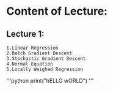# Content of Lecture:
## Lecture 1:
    1.Linear Regression
    2.Batch Gradient Descent
    3.Stochastic Gradient Descent
    4.Normal Equation
    5.Locally Weighed Regression

'''python
print("hELLO wORLD") 
'''
